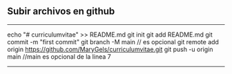 ## Subir archivos en github
* * *
echo "# curriculumvitae" >> README.md
git init
git add README.md
git commit -m "first commit"
git branch -M main // es opcional
git remote add origin https://github.com/MaryGels/curriculumvitae.git
git push -u origin main //main es opcional de la linea 7
* * *

